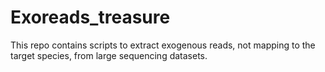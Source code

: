 # Exoreads_treasure
This repo contains scripts to extract exogenous reads, not mapping to the target species, from large sequencing datasets.
